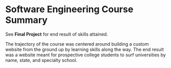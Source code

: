# Software Engineering Course Summary

See **Final Project** for end result of skills attained.

The trajectory of the course was centered around building a custom website from the ground up by learning skills along the way. The end result was a website meant for prospective college students to surf universities by name, state, and specialty school.

